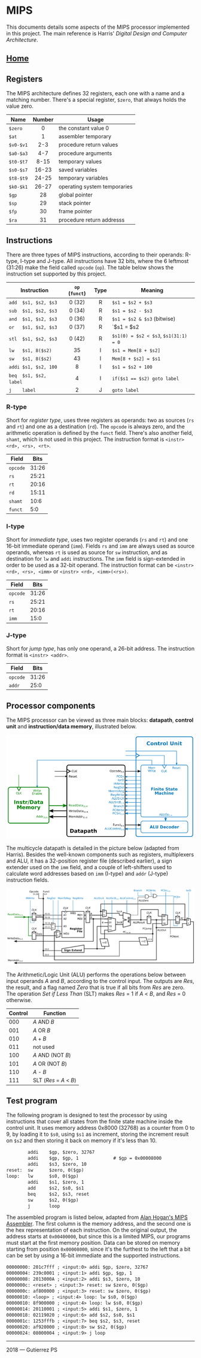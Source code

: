 # MIPS

This documents details some aspects of the MIPS processor implemented in this project. The main reference is Harris' *Digital Design and Computer Architecture*.

## [Home](../readme.md)

## Registers

The MIPS architecture defines 32 registers, each one with a name and a matching number. There's a special register, `$zero`, that always holds the value zero.

Name        | Number | Usage
------------|:-----:|-------------------------
`$zero`     | 0     | the constant value 0
`$at`       | 1     | assembler temporary
`$v0-$v1`   | 2-3   | procedure return values
`$a0-$a3`   | 4-7   | procedure arguments
`$t0-$t7`   | 8-15  | temporary values
`$s0-$s7`   | 16-23 | saved variables
`$t8-$t9`   | 24-25 | temporary variables
`$k0-$k1`   | 26-27 | operating system temporaries
`$gp`       | 28    | global pointer
`$sp`       | 29    | stack pointer
`$fp`       | 30    | frame pointer
`$ra`       | 31    | procedure return addresss

## Instructions

There are three types of MIPS instructions, according to their operands: R-type, I-type and J-type. All instructions have 32 bits, where the 6 leftmost (31:26) make the field called `opcode` (`op`). The table below shows the instruction set supported by this project.

Instruction             | `op` (`funct`) | Type  | Meaning
------------------------|:------:|:-:|-------------------------------
`add  $s1, $s2, $s3`    | 0 (32) | R | `$s1 = $s2 + $s3`
`sub  $s1, $s2, $s3`    | 0 (34) | R | `$s1 = $s2 - $s3`
`and  $s1, $s2, $s3`    | 0 (36) | R | `$s1 = $s2 & $s3` (bitwise)
`or   $s1, $s2, $s3`    | 0 (37) | R | `$s1 = $s2 | $s3` (bitwise)
`stl  $s1, $s2, $s3`    | 0 (42) | R | `$s1(0) = $s2 < $s3`, `$s1(31:1) = 0`
`lw   $s1, 8($s2)`      | 35     | I | `$s1 = Mem[8 + $s2]`
`sw   $s1, 8($s2)`      | 43     | I | `Mem[8 + $s2] = $s1`
`addi $s1, $s2, 100`    | 8      | I | `$s1 = $s2 + 100`
`beq  $s1, $s2, label`  | 4      | I | `if($s1 == $s2) goto label`
`j    label`            | 2      | J | `goto label`

### R-type

Short for *register type*, uses three registers as operands: two as sources (`rs` and `rt`) and one as a destination (`rd`). The `opcode` is always zero, and the arithmetic operation is defined by the `funct` field. There's also another field, `shamt`, which is not used in this project. The instruction format is `<instr> <rd>, <rs>, <rt>`.

Field   | Bits
--------|-----
`opcode`| 31:26
`rs`    | 25:21
`rt`    | 20:16
`rd`    | 15:11
`shamt` | 10:6
`funct` | 5:0

### I-type

Short for *immediate type*, uses two register operands (`rs` and `rt`) and one 16-bit immediate operand (`imm`). Fields `rs` and `imm` are always used as source operands, whereas `rt` is used as source for `sw` instruction, and as destination for `lw` and `addi` instructions. The `imm` field is sign-extended in order to be used as a 32-bit operand. The instruction format can be `<instr> <rd>, <rs>, <imm>` or `<instr> <rd>, <imm>(<rs>)`.

Field   | Bits
--------|-----
`opcode`| 31:26
`rs`    | 25:21
`rt`    | 20:16
`imm`   | 15:0

### J-type

Short for *jump type*, has only one operand, a 26-bit address. The instruction format is `<instr> <addr>`.

Field   | Bits
--------|-----
`opcode`| 31:26
`addr`  | 25:0

## Processor components

The MIPS processor can be viewed as three main blocks: **datapath**, **control unit** and **instruction/data memory**, illustrated below.

![MIPS Blocks: memory, datapath and control unit](mips-blocks.png)

The multicycle datapath is detailed in the picture below (adapted from Harris). Besides the well-known components such as registers, multiplexers and ALU, it has a 32-position register file (described earlier), a sign extender used on the `imm` field, and a couple of left-shifters used to calculate word addresses based on `imm` (I-type) and `addr` (J-type) instruction fields.

![MIPS Multicycle Datapath](mips-datapath.png)

The Arithmetic/Logic Unit (ALU) performs the operations below between input operands *A* and *B*, according to the control input. The outputs are *Res*, the result, and a flag named *Zero* that is true if all bits from *Res* are zero. The operation *Set if Less Than* (SLT) makes *Res* = 1 if *A* < *B*, and *Res* = 0 otherwise.

Control | Function
--------|------------------
000     | *A* AND *B*
001     | *A* OR *B*
010     | *A* + *B*
011     | not used
100     | *A* AND (NOT *B*)
101     | *A* OR (NOT *B*)
110     | *A* - *B*
111     | SLT (*Res* = *A* < *B*)

## Test program

The following program is designed to test the processor by using instructions that cover all states from the finite state machine inside the control unit. It uses memory address 0x8000 (32768) as a counter from 0 to 9, by loading it to `$s0`, using `$s1` as increment, storing the increment result on `$s2` and then storing it back on memory if it's less than 10.

```plain
        addi    $gp, $zero, 32767
        addi    $gp, $gp, 1             # $gp = 0x00008000
        addi    $s3, $zero, 10
reset:  sw      $zero, 0($gp)
loop:   lw      $s0, 0($gp)
        addi    $s1, $zero, 1
        add     $s2, $s0, $s1
        beq     $s2, $s3, reset
        sw      $s2, 0($gp)
        j       loop
```

The assembled program is listed below, adapted from [Alan Hogan's MIPS Assembler](https://alanhogan.com/asu/assembler.php). The first column is the memory address, and the second one is the hex representation of each instruction. On the original output, the address starts at `0x00400000`, but since this is a limited MIPS, our programs must start at the first memory position. Data can be stored on memory starting from position `0x00008000`, since it's the furthest to the left that a bit can be set by using a 16-bit immediate and the supported instructions.

```plain
00000000: 201c7fff ; <input:0> addi $gp, $zero, 32767
00000004: 239c0001 ; <input:1> addi $gp, $gp, 1
00000008: 2013000A ; <input:2> addi $s3, $zero, 10
0000000c: <reset> ; <input:3> reset: sw $zero, 0($gp)
0000000c: af800000 ; <input:3> reset: sw $zero, 0($gp)
00000010: <loop> ; <input:4> loop: lw $s0, 0($gp)
00000010: 8f900000 ; <input:4> loop: lw $s0, 0($gp)
00000014: 20110001 ; <input:5> addi $s1, $zero, 1
00000018: 02119020 ; <input:6> add $s2, $s0, $s1
0000001c: 1253fffb ; <input:7> beq $s2, $s3, reset
00000020: af920000 ; <input:8> sw $s2, 0($gp)
00000024: 08000004 ; <input:9> j loop
```

---
2018 &mdash; Gutierrez PS